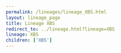 ```yaml
---
permalink: /lineages/lineage_XBS.html
layout: lineage_page
title: Lineage XBS
redirect_to: ../lineage.html?lineage=XBS
lineage: XBS
children: ['XBS']
---
```


